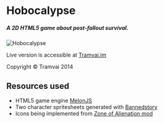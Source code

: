 # Hobocalypse
##### A 2D HTML5 game about post-fallout survival.
![Hobocalypse](http://i.imgur.com/6R8Ofme.png "Hobocalypse")

Live version is accessible at [Tramvai.im](http://tramvai.im/game/)

Copyright &copy; Tramvai 2014

## Resources used
* HTML5 game engine [MelonJS](http://melonjs.org/)
* Two character spritesheets generated with [Bannedstory](www.maplesimulator.com/programs/bannedstory)
* Icons being implemented from [Zone of Alienation mod](http://www.moddb.com/mods/zone-of-alienation-mod/images/icons-as-of-oct-14th-2012)